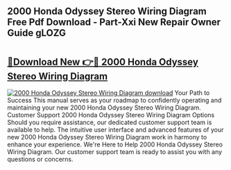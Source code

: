 ## 2000 Honda Odyssey Stereo Wiring Diagram Free Pdf Download - Part-Xxi New Repair Owner Guide gLOZG

# <h2><a href="http://dflbsa.blite.top/?on=2000+Honda+Odyssey+Stereo+Wiring+Diagram">🔗Download New 👉🔴 2000 Honda Odyssey Stereo Wiring Diagram</a></h2>

[![2000 Honda Odyssey Stereo Wiring Diagram download](https://i.imgur.com/lujVjoI.png)](http://dflbsa.blite.top/?on=2000+Honda+Odyssey+Stereo+Wiring+Diagram)
Your Path to Success This manual serves as your roadmap to confidently operating and maintaining your new 2000 Honda Odyssey Stereo Wiring Diagram. Customer Support 2000 Honda Odyssey Stereo Wiring Diagram Options Should you require assistance, our dedicated customer support team is available to help. The intuitive user interface and advanced features of your new 2000 Honda Odyssey Stereo Wiring Diagram work in harmony to enhance your experience. We're Here to Help 2000 Honda Odyssey Stereo Wiring Diagram. Our customer support team is ready to assist you with any questions or concerns.
